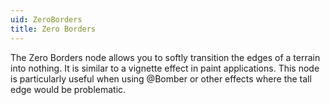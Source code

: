 ```yaml
---
uid: ZeroBorders
title: Zero Borders
---
```


The Zero Borders node allows you to softly transition the edges of a terrain into nothing. It is similar to a vignette effect in paint applications. This node is particularly useful when using @Bomber or other effects where the tall edge would be problematic.

